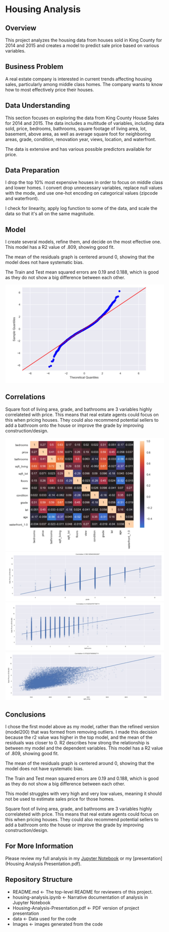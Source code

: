 # Housing Analysis

## Overview

This project analyzes the housing data from houses sold in King County for 2014 and 2015 and creates a model to predict sale price based on various variables.

## Business Problem

A real estate company is interested in current trends affecting housing sales, particularly among middle class homes. The company wants to know how to most effectively price their houses. 

## Data Understanding

This section focuses on exploring the data from King County House Sales for 2014 and 2015. The data includes a multitude of variables, including data sold, price, bedrooms, bathrooms, square footage of living area, lot, basement, above area, as well as average square foot for neighboring areas, grade, condition, renovation year, views, location, and waterfront.

The data is extensive and has various possible predictors available for price.

## Data Preparation

I drop the top 10% most expensive houses in order to focus on middle class and lower homes. I convert drop unnecessary variables, replace null values with the mode, and use one-hot encoding on categorical values (zipcode and waterfront). 

I check for linearity, apply log function to some of the data, and scale the data so that it's all on the same magnitude. 

## Model

I create several models, refine them, and decide on the most effective one. This model has a R2 value of .809, showing good fit.

The mean of the residuals graph is centered around 0, showing that the model does not have systematic bias.

The Train and Test mean squared errors are 0.19 and 0.188, which is good as they do not show a big difference between each other.

![picture](/images/Normality.jpg)

## Correlations

Square foot of living area, grade, and bathrooms are 3 variables highly correlateted with price. This means that real estate agents could focus on this when pricing houses.  They could also recommend potential sellers to add a bathroom onto the house or improve the grade by improving construction/design. 

![picture](/images/corr.jpg)
![picture](/images/Grade.jpg)
![picture](/images/bathrooms.jpg)
![picture](/images/sqft_living.jpg)


## Conclusions

I chose the first model above as my model, rather than the refined version (model200) that was formed from removing outliers. I made this decision because the r2 value was higher in the top model, and the mean of the residuals was closer to 0. R2 describes how strong the relationship is between my model and the dependent variables. This model has a R2 value of .809, showing good fit.

The mean of the residuals graph is centered around 0, showing that the model does not have systematic bias.

The Train and Test mean squared errors are 0.19 and 0.188, which is good as they do not show a big difference between each other.

This model struggles with very high and very low values, meaning it should not be used to estimate sales price for those homes.

Square foot of living area, grade, and bathrooms are 3 variables highly correlateted with price. This means that real estate agents could focus on this when pricing houses. They could also recommend potential sellers to add a bathroom onto the house or improve the grade by improving construction/design.

## For More Information

Please review my full analysis in my [Jupyter Notebook](housing-analysis.ipynb) or my [presentation](Housing Analysis Presentation.pdf).

## Repository Structure
- README.md <- The top-level README for reviewers of this project. 
- housing-analysis.ipynb <- Narrative documentation of analysis in Jupyter Notebook
- Housing-Analysis-Presentation.pdf <- PDF version of project presentation 
- data <- Data used for the code
- Images <- images generated from the code 
